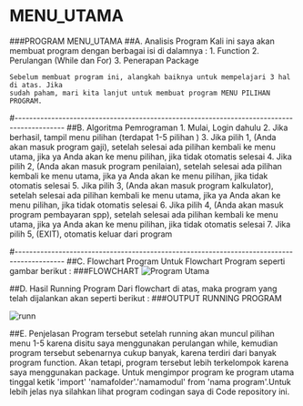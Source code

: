 # MENU_UTAMA
###PROGRAM MENU_UTAMA
##A. Analisis Program
    Kali ini saya akan membuat program dengan berbagai isi di dalamnya :
    1. Function
    2. Perulangan (While dan For)
    3. Penerapan Package

    Sebelum membuat program ini, alangkah baiknya untuk mempelajari 3 hal di atas. Jika
    sudah paham, mari kita lanjut untuk membuat program MENU PILIHAN PROGRAM.

#-------------------------------------------------------------------------------------------
##B. Algoritma Pemrograman
     1. Mulai, Login dahulu
     2. Jika berhasil, tampil menu pilihan (terdapat 1-5 pilihan )
     3. Jika pilih 1, (Anda akan masuk program gaji), setelah selesai ada pilihan
        kembali ke menu utama, jika ya Anda akan ke menu pilihan, jika tidak otomatis
        selesai
     4. Jika pilih 2, (Anda akan masuk program penilaian), setelah selesai ada pilihan
        kembali ke menu utama, jika ya Anda akan ke menu pilihan, jika tidak otomatis
        selesai
     5. Jika pilih 3, (Anda akan masuk program kalkulator), setelah selesai ada pilihan
        kembali ke menu utama, jika ya Anda akan ke menu pilihan, jika tidak otomatis
        selesai
     6. Jika pilih 4, (Anda akan masuk program pembayaran spp), setelah selesai ada pilihan
        kembali ke menu utama, jika ya Anda akan ke menu pilihan, jika tidak otomatis
        selesai
     7. Jika pilih 5, (EXIT), otomatis keluar dari program

#-------------------------------------------------------------------------------------------
##C. Flowchart Program
     Untuk Flowchart Program seperti gambar berikut :
     ###FLOWCHART
     ![Program
Utama](https://user-images.githubusercontent.com/45529723/55281212-b9779380-5363-11e9-8870-49ed2ae7adfd.jpg)

##D. Hasil Running Program
     Dari flowchart di atas, maka program yang telah dijalankan akan 
seperti berikut :
     ###OUTPUT RUNNING PROGRAM

![runn](https://user-images.githubusercontent.com/45529723/55281295-db254a80-5364-11e9-8e06-5fe9702a19f0.jpg)

##E. Penjelasan
     Program tersebut setelah running akan muncul pilihan menu 1-5 karena disitu saya
     menggunakan perulangan while, kemudian program tersebut sebenarnya cukup banyak,
     karena terdiri dari banyak program function. Akan tetapi, program tersebut lebih
     terkelompok karena saya menggunakan package. Untuk mengimpor program 
     ke program utama tinggal ketik 'import' 'namafolder'.'namamodul' from 
     'nama program'.Untuk lebih jelas nya silahkan lihat program codingan saya di Code 
     repository ini.


